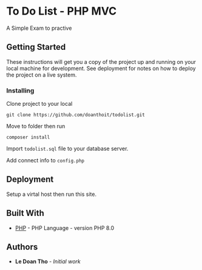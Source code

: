 # To Do List - PHP MVC

A Simple Exam to practive

## Getting Started

These instructions will get you a copy of the project up and running on your local machine for development. See deployment for notes on how to deploy the project on a live system.

### Installing

Clone project to your local

```
git clone https://github.com/doanthoit/todolist.git
```

Move to folder then run

```
composer install
```

Import `todolist.sql` file to your database server.

Add connect info to `config.php`

## Deployment

Setup a virtal host then run this site.

## Built With

* [PHP](http://php.net/) - PHP Language - version PHP 8.0

## Authors

* **Le Doan Tho** - *Initial work*
